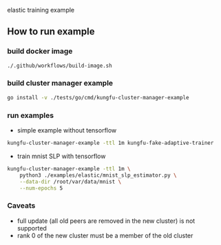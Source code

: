 elastic training example

## How to run example

### build docker image
```bash
./.github/workflows/build-image.sh
```

### build cluster manager example

```bash
go install -v ./tests/go/cmd/kungfu-cluster-manager-example
```

### run examples

* simple example without tensorflow

```bash
kungfu-cluster-manager-example -ttl 1m kungfu-fake-adaptive-trainer
```

* train mnist SLP with tensorflow

```bash
kungfu-cluster-manager-example -ttl 1m \
    python3 ./examples/elastic/mnist_slp_estimator.py \
    --data-dir /root/var/data/mnist \
    --num-epochs 5
```

### Caveats

* full update (all old peers are removed in the new cluster) is not supported
* rank 0 of the new cluster must be a member of the old cluster
